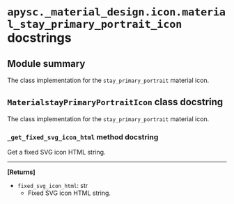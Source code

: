 # `apysc._material_design.icon.material_stay_primary_portrait_icon` docstrings

## Module summary

The class implementation for the `stay_primary_portrait` material icon.

## `MaterialstayPrimaryPortraitIcon` class docstring

The class implementation for the `stay_primary_portrait` material icon.

### `_get_fixed_svg_icon_html` method docstring

Get a fixed SVG icon HTML string.<hr>

**[Returns]**

- `fixed_svg_icon_html`: str
  - Fixed SVG icon HTML string.